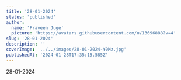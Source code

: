 ```yaml
---
title: '28-01-2024'
status: 'published'
author:
  name: 'Praveen Juge'
  picture: 'https://avatars.githubusercontent.com/u/13696888?v=4'
slug: '28-01-2024'
description: ''
coverImage: '../../images/28-01-2024-Y0Mz.jpg'
publishedAt: '2024-01-28T17:35:15.585Z'
---
```


28-01-2024